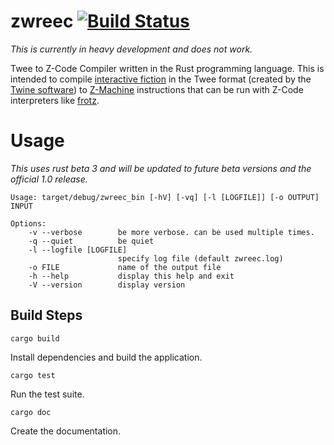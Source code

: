 # zwreec [![Build Status](https://travis-ci.org/Drakulix/zwreec.svg?branch=master)](https://travis-ci.org/Drakulix/zwreec)
*This is currently in heavy development and does not work.*

Twee to Z-Code Compiler written in the Rust programming language. This is intended to compile [interactive fiction](http://en.wikipedia.org/wiki/Interactive_fiction) in the Twee format (created by the [Twine software](http://en.wikipedia.org/wiki/Twine_(software))) to [Z-Machine](http://en.wikipedia.org/wiki/Z-machine) instructions that can be run with Z-Code interpreters like [frotz](http://frotz.sourceforge.net).

# Usage
*This uses rust beta 3 and will be updated to future beta versions and the official 1.0 release.*

```
Usage: target/debug/zwreec_bin [-hV] [-vq] [-l [LOGFILE]] [-o OUTPUT] INPUT

Options:
    -v --verbose        be more verbose. can be used multiple times.
    -q --quiet          be quiet
    -l --logfile [LOGFILE]
                        specify log file (default zwreec.log)
    -o FILE             name of the output file
    -h --help           display this help and exit
    -V --version        display version
```

## Build Steps
`cargo build`

Install dependencies and build the application.

`cargo test`

Run the test suite.

`cargo doc`

Create the documentation.
